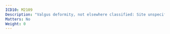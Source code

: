 ```yaml
---
ICD10: M2109
Description: "Valgus deformity, not elsewhere classified: Site unspecified"
Matters: No
Weight: 0
---
```

